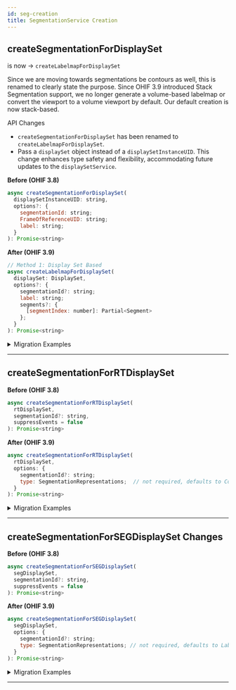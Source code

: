 ```yaml
---
id: seg-creation
title: SegmentationService Creation
---
```




## createSegmentationForDisplaySet

is now -> `createLabelmapForDisplaySet`

Since we are moving towards segmentations be contours as well, this is renamed to clearly state the purpose.
Since OHIF 3.9 introduced Stack Segmentation support, we no longer generate a volume-based labelmap or convert the viewport to a volume viewport by default. Our default creation is now stack-based.

API Changes
-  `createSegmentationForDisplaySet` has been renamed to `createLabelmapForDisplaySet`.
-  Pass a `displaySet` object instead of a `displaySetInstanceUID`. This change enhances type safety and flexibility, accommodating future updates to the `displaySetService`.

**Before (OHIF 3.8)**

```js
async createSegmentationForDisplaySet(
  displaySetInstanceUID: string,
  options?: {
    segmentationId: string;
    FrameOfReferenceUID: string;
    label: string;
  }
): Promise<string>
```

**After (OHIF 3.9)**

```js
// Method 1: Display Set Based
async createLabelmapForDisplaySet(
  displaySet: DisplaySet,
  options?: {
    segmentationId?: string;
    label: string;
    segments?: {
      [segmentIndex: number]: Partial<Segment>
    };
  }
): Promise<string>
```


<details>
<summary>Migration Examples</summary>


```js
// Before - OHIF 3.8
const segmentationId = await segmentationService.createSegmentationForDisplaySet(
  displaySetInstanceUID,
  {
    label: 'My Segmentation'
  }
);
```

```js
// After - OHIF 3.9
// Option 1: If you have a display set UID
const displaySet = displaySetService.getDisplaySetByUID(displaySetInstanceUID);

const segmentationId = await segmentationService.createLabelmapForDisplaySet(
  displaySet,
  {
    label: 'My Segmentation'
  }
);
```

</details>

---

## createSegmentationForRTDisplaySet


**Before (OHIF 3.8)**

```js
async createSegmentationForRTDisplaySet(
  rtDisplaySet,
  segmentationId?: string,
  suppressEvents = false
): Promise<string>
```

**After (OHIF 3.9)**

```js
async createSegmentationForRTDisplaySet(
  rtDisplaySet,
  options: {
    segmentationId?: string;
    type: SegmentationRepresentations;  // not required, defaults to Contour
  }
): Promise<string>
```


<details>
<summary>Migration Examples</summary>

if you were not passing segmentationId, you don't need to change anything


```js
// Before - OHIF 3.8
const segmentationId = await segmentationService.createSegmentationForRTDisplaySet(
  rtDisplaySet
);

// After - OHIF 3.9
const segmentationId = await segmentationService.createSegmentationForRTDisplaySet(
  rtDisplaySet,
);
```

if you were passing segmentationId, you need to update the API to pass an options object and set the segmentationId in there.

```js
// Before - OHIF 3.8
const segmentationId = await segmentationService.createSegmentationForRTDisplaySet(
  rtDisplaySet,
  'custom-id',
);
// After - OHIF 3.9
const segmentationId = await segmentationService.createSegmentationForRTDisplaySet(
  rtDisplaySet,
  {
    segmentationId: 'custom-id',
    type: csToolsEnums.SegmentationRepresentations.Contour
  }
);
```

</details>

---


## createSegmentationForSEGDisplaySet Changes

**Before (OHIF 3.8)**

```js
async createSegmentationForSEGDisplaySet(
  segDisplaySet,
  segmentationId?: string,
  suppressEvents = false
): Promise<string>
```

**After (OHIF 3.9)**

```js
async createSegmentationForSEGDisplaySet(
  segDisplaySet,
  options: {
    segmentationId?: string;
    type: SegmentationRepresentations; // not required, defaults to Labelmap
  }
): Promise<string>
```

<details>
<summary>Migration Examples</summary>

1. **Basic Usage Update**

    ```
    // Before - OHIF 3.8
    const segmentationId = await segmentationService.createSegmentationForSEGDisplaySet(
      segDisplaySet
    );
    // After - OHIF 3.9
    const segmentationId = await segmentationService.createSegmentationForSEGDisplaySet(
      segDisplaySet,
      {
        type: csToolsEnums.SegmentationRepresentations.Labelmap
      }
    );
    ```

2. **Custom Configuration**

    ```
    // Before - OHIF 3.8
    const segmentationId = await segmentationService.createSegmentationForSEGDisplaySet(
      segDisplaySet,
      'custom-id',
      false
    );
    // After - OHIF 3.9
    const segmentationId = await segmentationService.createSegmentationForSEGDisplaySet(
      segDisplaySet,
      {
        segmentationId: 'custom-id',
        type: csToolsEnums.SegmentationRepresentations.Labelmap
      }
    );
    ```
</details>


---
